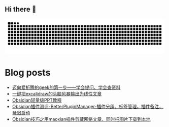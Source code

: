 ## Hi there 👋

<picture>
  <source media="(prefers-color-scheme: dark)" srcset="https://raw.githubusercontent.com/dangehub/dangehub/output/github-contribution-grid-snake-dark.svg">
  <source media="(prefers-color-scheme: light)" srcset="https://raw.githubusercontent.com/dangehub/dangehub/output/github-contribution-grid-snake.svg">
  <img alt="github contribution grid snake animation" src="https://raw.githubusercontent.com/dangehub/dangehub/output/github-contribution-grid-snake.svg">
</picture>

# Blog posts
<!-- BLOG-POST-LIST:START -->
- [迈向爱折腾的geek的第一步——学会提问、学会查资料](https://qlog.9udange.top/迈向爱折腾的geek的第一步——学会提问、学会查资料/)
- [一键把excalidraw的头脑风暴输出为线性文章](https://qlog.9udange.top/Obsidian/一键把excalidraw的头脑风暴输出为线性文章/)
- [Obsidian轻量级PPT教程](https://qlog.9udange.top/Obsidian/Obsidian轻量级PPT教程/)
- [Obsidian插件测评-BetterPluginManager-插件分组、标签管理，插件备注，延迟启动](https://qlog.9udange.top/Obsidian/Obsidian插件测评-BetterPluginManager-插件分组、标签管理，插件备注，延迟启动/)
- [Obsidian技巧之用maoxian插件剪藏网络文章，同时把图片下载到本地](https://qlog.9udange.top/Obsidian/Obsidian技巧之用maoxian插件剪藏网络文章，同时把图片下载到本地/)
<!-- BLOG-POST-LIST:END -->
